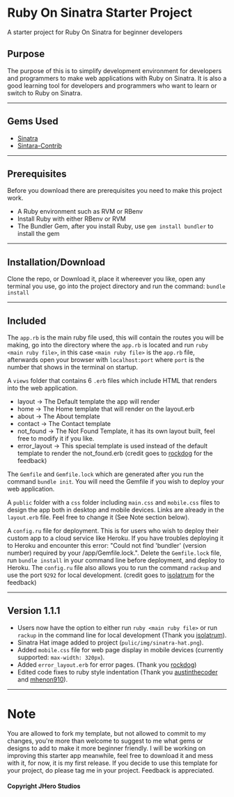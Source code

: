 # Ruby On Sinatra Starter Project
A starter project for Ruby On Sinatra for beginner developers

## Purpose
The purpose of this is to simplify development environment for developers and programmers to make web applications with Ruby on Sinatra.
It is also a good learning tool for developers and programmers who want to learn or switch to Ruby on Sinatra.

---
## Gems Used
- [Sinatra](https://sinatrarb.com/)
- [Sintara-Contrib](http://sinatrarb.com/contrib/multi_route)

---
## Prerequisites
Before you download there are prerequisites you need to make this project work.
- A Ruby environment such as RVM or RBenv
- Install Ruby with either RBenv or RVM
- The Bundler Gem, after you install Ruby, use `gem install bundler` to install the gem

---
## Installation/Download
Clone the repo, or Download it, place it whereever you like, open any terminal you use, go into the project directory and run the command:
```bundle install```

---
## Included
The `app.rb` is the main ruby file used, this will contain the routes you will be making, go into the directory where the `app.rb` is located and run `ruby <main ruby file>`, in this case `<main ruby file>` is the `app.rb` file, afterwards open your browser with `localhost:port` where `port` is the number that shows in the terminal on startup.

A `views` folder that contains 6 `.erb` files which include HTML that renders into the web application.
- layout    -> The Default template the app will render
- home      -> The Home template that will render on the layout.erb
- about     -> The About template
- contact   -> The Contact template
- not_found -> The Not Found Template, it has its own layout built, feel free to modify it if you like.
- error_layout -> This special template is used instead of the default template to render the not_found.erb (credit goes to [rockdog](https://github.com/rockdog) for the feedback)

The `Gemfile` and `Gemfile.lock` which are generated after you run the command `bundle init`. You will need the Gemfile if you wish to deploy your web application.

A `public` folder with a `css` folder including `main.css` and `mobile.css` files to design the app both in desktop and mobile devices. Links are already in the `layout.erb` file. Feel free to change it (See Note section below).

A `config.ru` file for deployment. This is for users who wish to deploy their custom app to a cloud service like Heroku. If you have troubles deploying it to Heroku and encounter this error: "Could not find 'bundler' (version number) required by your /app/Gemfile.lock.". Delete the `Gemfile.lock` file, run `bundle install` in your command line before deployment, and deploy to Heroku. The `config.ru` file also allows you to run the command `rackup` and use the port `9292` for local development. (credit goes to [isolatrum](https://www.reddit.com/user/isolatrum/) for the feedback)

---
## Version 1.1.1
- Users now have the option to either run `ruby <main ruby file>` or run `rackup` in the command line for local development (Thank you [isolatrum](https://www.reddit.com/user/isolatrum/)).
- Sinatra Hat image added to project (`pulic/img/sinatra-hat.png`).
- Added `mobile.css` file for web page display in mobile devices (currently supported: `max-width: 320px`).
- Added `error_layout.erb` for error pages. (Thank you [rockdog](https://github.com/rockdog))
- Edited code fixes to ruby style indentation (Thank you [austinthecoder](https://github.com/austinthecoder) and [mhenon910](https://github.com/mhmenon910)).

---
# Note
You are allowed to fork my template, but not allowed to commit to my changes, you're more than welcome to suggest to me what gems or designs to add to make it more beginner friendly. I will be working on improving this starter app meanwhile, feel free to download it and mess with it, for now, it is my first release. If you decide to use this template for your project, do please tag me in your project. Feedback is appreciated.

#### Copyright JHero Studios